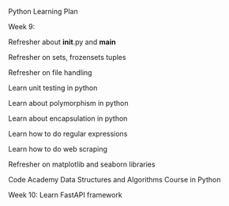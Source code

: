 Python Learning Plan

Week 9:

Refresher about __init__.py and __main__

Refresher on sets, frozensets  tuples

Refresher on file handling

Learn  unit testing in python

Learn about polymorphism in python

Learn about encapsulation in python

Learn how to do regular expressions

Learn how to do web scraping

Refresher on matplotlib and seaborn libraries

Code Academy Data Structures and Algorithms Course in Python

Week 10:
Learn FastAPI framework